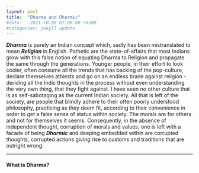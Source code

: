 ```yaml
---
layout: post
title:  "Dharma and Dharmic"
#date:   2021-10-08 07:00:00 +0200
#categories: jekyll update
---
```


___Dharma___ is purely an Indian concept which, sadly has been mistranslated to mean ___Religion___ in English. Pathetic are the state-of-affairs that most Indians grow with this false notion of equating Dharma to Religion and propagate the same through the generations. Younger people, in their effort to look cooler, often consume all the trends that has backing of the pop-culture, declare themselves athiests and go on an endless tirade against religion - deriding all the Indic thoughts in the process without even understanding the very own thing, that they fight against. I have seen no other culture that is as self-sabotaging as the current Indian society. All that is left of the society, are people that blindly adhere to their often poorly understood philosophy, practicing as they deem fit, according to their convenience in order to get a false sense of status within society. The morals are for others and not for themselves it seems. Consequently, in the absence of independent thought, corruption of morals and values, one is left with a facade of being ___Dharmic___ and deeping embedded within are corrupted thoughts, corrupted actions giving rise to customs and traditions that are outright wrong.

***
#### What is Dharma?
